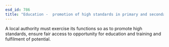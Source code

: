 ```yaml
---
esd_id: 786
title: "Education -  promotion of high standards in primary and secondary education"
---
```


A local authority must exercise its functions so as to promote high standards, ensure fair access to opportunity for education and training and fulfilment of potential.

